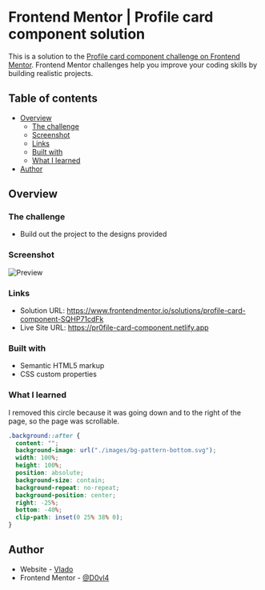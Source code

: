 # Frontend Mentor | Profile card component solution

This is a solution to the [Profile card component challenge on Frontend Mentor](https://www.frontendmentor.io/challenges/profile-card-component-cfArpWshJ). Frontend Mentor challenges help you improve your coding skills by building realistic projects.

## Table of contents

- [Overview](#overview)
  - [The challenge](#the-challenge)
  - [Screenshot](#screenshot)
  - [Links](#links)
  - [Built with](#built-with)
  - [What I learned](#what-i-learned)
- [Author](#author)

## Overview

### The challenge

- Build out the project to the designs provided

### Screenshot

![Preview](https://github.com/D0vl4/Profile-card-component/blob/ade700a6478cdbaedee5bd81245d6733cdf625c0/Design/Screenshot.png)

### Links

- Solution URL: https://www.frontendmentor.io/solutions/profile-card-component-SQHP71cdFk
- Live Site URL: https://pr0file-card-component.netlify.app

### Built with

- Semantic HTML5 markup
- CSS custom properties

### What I learned

I removed this circle because it was going down and to the right of the page, so the page was scrollable.

```css
.background::after {
  content: "";
  background-image: url("./images/bg-pattern-bottom.svg");
  width: 100%;
  height: 100%;
  position: absolute;
  background-size: contain;
  background-repeat: no-repeat;
  background-position: center;
  right: -25%;
  bottom: -40%;
  clip-path: inset(0 25% 38% 0);
}
```

## Author

- Website - [Vlado](https://dovla.me)
- Frontend Mentor - [@D0vl4](https://www.frontendmentor.io/profile/D0vl4)
